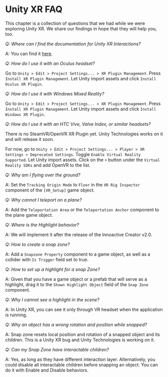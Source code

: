 # Unity XR FAQ

This chapter is a collection of questions that we had while we were exploring Unity XR. We share our findings in hope that they will help you, too.

*Q: Where can I find the documentation for Unity XR Interactions?*

A: You can find it [here](https://docs.unity3d.com/Packages/com.unity.xr.interaction.toolkit@0.9/manual/index.html).

*Q: How do I use it with an Oculus headset?*

Go to `Unity > Edit > Project Settings... > XR Plugin Management`. Press `Install XR Plugin Management`. Let Unity import assets and click `Install Oculus XR Plugin`.

*Q: How do I use it with Windows Mixed Reality?*

Go to `Unity > Edit > Project Settings... > XR Plugin Management`. Press `Install XR Plugin Management`. Let Unity import assets and click `Install Windows XR Plugin`.

*Q: How do I use it with an HTC Vive, Valve Index, or similar headsets?*

There is no SteamVR/OpenVR XR Plugin yet. Unity Technologies works on it and will release it soon. 

For now, go to `Unity > Edit > Project Settings... > Player > XR Settings > Deprecated Settings`. Toggle `Enable Virtual Reality Supported`. Let Unity import assets. Click on the `+` button under the `Virtual Reality SDKs` and add OpenVR to the list.

*Q: Why am I flying over the ground?*

A: Set the `Tracking Origin Mode` to `Floor` in the `XR Rig Inspector` component of the `[XR_Setup]` game object.

*Q: Why cannot I teleport on a plane?*

A: Add the `Teleportation Area` or the `Teleportation Anchor` component to the plane game object.

*Q: Where is the Highlight behavior?*

A: We will implement it after the release of the Innoactive Creator v2.0.

*Q: How to create a snap zone?*

A: Add a `Snapzone Property` component to a game object, as well as a collider with `Is Trigger` field set to true.

*Q: How to set up a highlight for a snap Zone?*

A: Given that you have a game object or a prefab that will serve as a highlight, drag it to the `Shown Highlight Object` field of the `Snap Zone` component.

*Q: Why I cannot see a highlight in the scene?*

A: In Unity XR, you can see it only through VR headset when the application is running.

*Q: Why an object has a wrong rotation and position while snapped?*

A: Snap zone resets local position and rotation of a snapped object and its children. This is a Unity XR bug and Unity Technologies is working on it.

*Q: Can my Snap Zone have interactable children?*

A: Yes, as long as they have different interaction layer. Alternatively, you could disable all interactable children before snapping an object. You can do it with Enable and Disable behaviors.
